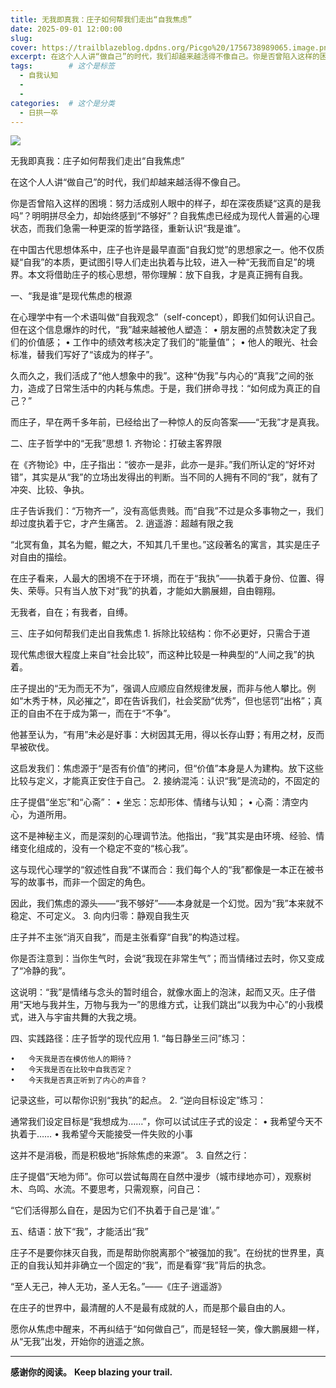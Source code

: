 ```yaml
---
title: 无我即真我：庄子如何帮我们走出“自我焦虑”
date: 2025-09-01 12:00:00
slug: 
cover: https://trailblazeblog.dpdns.org/Picgo%20/1756738989065.image.png # 请替换为你自己的图片路径
excerpt: 在这个人人讲“做自己”的时代，我们却越来越活得不像自己。你是否曾陷入这样的困境：努力活成别人眼中的样子，却在深夜质疑“这真的是我吗”？明明拼尽全力，却始终感到“不够好”？自我焦虑已经成为现代人普遍的心理状态，而我们急需一种更深的哲学路径，重新认识“我是谁”。在中国古代思想体系中，庄子也许是最早直面“自我幻觉”的思想家之一。他不仅质疑“自我”的本质，更试图引导人们走出执着与比较，进入一种“无我而自足”的境界。本文将借助庄子的核心思想，带你理解：放下自我，才是真正拥有自我。
tags:        # 这个是标签
  - 自我认知
  - 
  - 
categories:  # 这个是分类
  - 日拱一卒
---
```

<!-- 正文开始 -->

![](https://trailblazeblog.dpdns.org/Picgo%20/1756738989065.image.png)

无我即真我：庄子如何帮我们走出“自我焦虑”

在这个人人讲“做自己”的时代，我们却越来越活得不像自己。

你是否曾陷入这样的困境：努力活成别人眼中的样子，却在深夜质疑“这真的是我吗”？明明拼尽全力，却始终感到“不够好”？自我焦虑已经成为现代人普遍的心理状态，而我们急需一种更深的哲学路径，重新认识“我是谁”。

在中国古代思想体系中，庄子也许是最早直面“自我幻觉”的思想家之一。他不仅质疑“自我”的本质，更试图引导人们走出执着与比较，进入一种“无我而自足”的境界。本文将借助庄子的核心思想，带你理解：放下自我，才是真正拥有自我。

一、“我是谁”是现代焦虑的根源

在心理学中有一个术语叫做“自我观念”（self-concept），即我们如何认识自己。但在这个信息爆炸的时代，“我”越来越被他人塑造：
	•	朋友圈的点赞数决定了我们的价值感；
	•	工作中的绩效考核决定了我们的“能量值”；
	•	他人的眼光、社会标准，替我们写好了“该成为的样子”。

久而久之，我们活成了“他人想象中的我”。这种“伪我”与内心的“真我”之间的张力，造成了日常生活中的内耗与焦虑。于是，我们拼命寻找：“如何成为真正的自己？”

而庄子，早在两千多年前，已经给出了一种惊人的反向答案——“无我”才是真我。

二、庄子哲学中的“无我”思想
	1.	齐物论：打破主客界限

在《齐物论》中，庄子指出：“彼亦一是非，此亦一是非。”我们所认定的“好坏对错”，其实是从“我”的立场出发得出的判断。当不同的人拥有不同的“我”，就有了冲突、比较、争执。

庄子告诉我们：“万物齐一”，没有高低贵贱。而“自我”不过是众多事物之一，我们却过度执着于它，才产生痛苦。
	2.	逍遥游：超越有限之我

“北冥有鱼，其名为鲲，鲲之大，不知其几千里也。”这段著名的寓言，其实是庄子对自由的描绘。

在庄子看来，人最大的困境不在于环境，而在于“我执”——执着于身份、位置、得失、荣辱。只有当人放下对“我”的执着，才能如大鹏展翅，自由翱翔。

无我者，自在；有我者，自缚。

三、庄子如何帮我们走出自我焦虑
	1.	拆除比较结构：你不必更好，只需合于道

现代焦虑很大程度上来自“社会比较”，而这种比较是一种典型的“人间之我”的执着。

庄子提出的“无为而无不为”，强调人应顺应自然规律发展，而非与他人攀比。例如“木秀于林，风必摧之”，即在告诉我们，社会奖励“优秀”，但也惩罚“出格”；真正的自由不在于成为第一，而在于“不争”。

他甚至认为，“有用”未必是好事：大树因其无用，得以长存山野；有用之材，反而早被砍伐。

这启发我们：焦虑源于“是否有价值”的拷问，但“价值”本身是人为建构。放下这些比较与定义，才能真正安住于自己。
	2.	接纳混沌：认识“我”是流动的，不固定的

庄子提倡“坐忘”和“心斋”：
	•	坐忘：忘却形体、情绪与认知；
	•	心斋：清空内心，为道所用。

这不是神秘主义，而是深刻的心理调节法。他指出，“我”其实是由环境、经验、情绪变化组成的，没有一个稳定不变的“核心我”。

这与现代心理学的“叙述性自我”不谋而合：我们每个人的“我”都像是一本正在被书写的故事书，而非一个固定的角色。

因此，我们焦虑的源头——“我不够好”——本身就是一个幻觉。因为“我”本来就不稳定、不可定义。
	3.	向内归零：静观自我生灭

庄子并不主张“消灭自我”，而是主张看穿“自我”的构造过程。

你是否注意到：当你生气时，会说“我现在非常生气”；而当情绪过去时，你又变成了“冷静的我”。

这说明：“我”是情绪与念头的暂时组合，就像水面上的泡沫，起而又灭。庄子借用“天地与我并生，万物与我为一”的思维方式，让我们跳出“以我为中心”的小我模式，进入与宇宙共舞的大我之境。

四、实践路径：庄子哲学的现代应用
	1.	“每日静坐三问”练习：

	•	今天我是否在模仿他人的期待？
	•	今天我是否在比较中自我否定？
	•	今天我是否真正听到了内心的声音？

记录这些，可以帮你识别“我执”的起点。
	2.	“逆向目标设定”练习：

通常我们设定目标是“我想成为……”，你可以试试庄子式的设定：
	•	我希望今天不执着于……
	•	我希望今天能接受一件失败的小事

这并不是消极，而是积极地“拆除焦虑的来源”。
	3.	自然之行：

庄子提倡“天地为师”。你可以尝试每周在自然中漫步（城市绿地亦可），观察树木、鸟鸣、水流。不要思考，只需观察，问自己：

“它们活得那么自在，是因为它们不执着于自己是‘谁’。”

五、结语：放下“我”，才能活出“我”

庄子不是要你抹灭自我，而是帮助你脱离那个“被强加的我”。在纷扰的世界里，真正的自我认知并非确立一个固定的“我”，而是看穿“我”背后的执念。

“至人无己，神人无功，圣人无名。”——《庄子·逍遥游》

在庄子的世界中，最清醒的人不是最有成就的人，而是那个最自由的人。

愿你从焦虑中醒来，不再纠结于“如何做自己”，而是轻轻一笑，像大鹏展翅一样，从“无我”出发，开始你的逍遥之旅。

---

**感谢你的阅读。**
**Keep blazing your trail.**